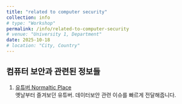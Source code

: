 ```yaml
---
title: "related to computer security"
collection: info
# type: "Workshop"
permalink: /info/related-to-computer-security
# venue: "University 1, Department"
date: 2025-10-18
# location: "City, Country"
---
```


컴퓨터 보안과 관련된 정보들
--

1. [유튜버 Normaltic Place](https://www.youtube.com/@Normaltic)<br>
   옛날부터 즐겨보던 유튜버. 데이터보안 관련 이슈를 빠르게 전달해줍니다.

   
